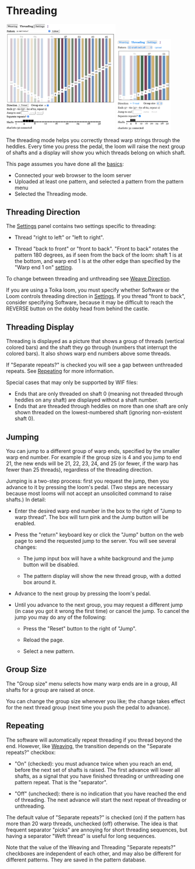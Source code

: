 # Threading

<div>
<img src="../images/screen_shots/threading_safari_macos.jpg" width="300" alt="Threading: Safari on macOS">
<img src="../images/screen_shots/threading_safari_iphone_mini.jpg" width="150" alt="Threading: Safari on iPhone mini">
</div>

The threading mode helps you correctly thread warp strings through the heddles.
Every time you press the pedal, the loom will raise the next group of shafts
and a display will show you which threads belong on which shaft.

This page assumes you have done all the [basics](index.md):

* Connected your web browser to the loom server
* Uploaded at least one pattern, and selected a pattern from the pattern menu
* Selected the Threading mode.

## Threading Direction

The [Settings](settings.md) panel contains two settings specific to threading:

* Thread "right to left" or "left to right".

* Thread "back to front" or "front to back".
"Front to back" rotates the pattern 180 degrees, as if seen from the back of the loom:
shaft 1 is at the bottom, and warp end 1 is at the other edge than specified by the "Warp end 1 on" [setting](settings.md).

To change between threading and unthreading see [Weave Direction](weaving.md#weave-direction).

If you are using a Toika loom, you must specify whether Software or the Loom controls threading direction in [Settings](settings.md). If you thread "front to back", consider specifying Software, because it may be difficult to reach the REVERSE button on the dobby head from behind the castle.

## Threading Display

Threading is displayed as a picture that shows a group of threads (vertical colored bars) and the shaft they go through (numbers that interrupt the colored bars).
It also shows warp end numbers above some threads.

If "Separate repeats?" is checked you will see a gap between unthreaded repeats.
See [Repeating](#repeating) for more information.

Special cases that may only be supported by WIF files:

* Ends that are only threaded on shaft 0 (meaning not threaded through heddles on any shaft) are displayed without a shaft number.
* Ends that are threaded through heddles on more than one shaft are only shown threaded on the lowest-numbered shaft (ignoring non-existent shaft 0).

## Jumping

You can jump to a different group of warp ends, specified by the smaller warp end number.
For example if the group size is 4 and you jump to end 21, the new ends will be 21, 22, 23, 24, and 25 (or fewer, if the warp has fewer than 25 threads), regardless of the threading direction.

Jumping is a two-step process: first you request the jump, then you advance to it by pressing the loom's pedal.
(Two steps are necessary because most looms will not accept an unsolicited command to raise shafts.)
In detail:

* Enter the desired warp end number in the box to the right of "Jump to warp thread".
  The box will turn pink and the Jump button will be enabled.

* Press the "return" keyboard key or click the "Jump" button on the web page to send the requested jump to the server.
  You will see several changes:

    * The jump input box will have a white background and the jump button will be disabled.

    * The pattern display will show the new thread group, with a dotted box around it.

* Advance to the next group by pressing the loom's pedal.

* Until you advance to the next group, you may request a different jump (in case you got it wrong the first time) or cancel the jump.
  To cancel the jump you may do any of the following:

    * Press the "Reset" button to the right of "Jump".

    * Reload the page.

    * Select a new pattern.

## Group Size

The "Group size" menu selects how many warp ends are in a group, All shafts for a group are raised at once.

You can change the group size whenever you like; the change takes effect for the next thread group (next time you push the pedal to advance).

## Repeating

The software will automatically repeat threading if you thread beyond the end.
However, like [Weaving](weaving.md), the transition depends on the "Separate repeats?" checkbox:

* "On" (checked): you must advance twice when you reach an end, before the next set of shafts is raised.
  The first advance will lower all shafts, as a signal that you have finished threading or unthreading one pattern repeat. That is the "separator".

* "Off" (unchecked): there is no indication that you have reached the end of threading.
  The next advance will start the next repeat of threading or unthreading.

The default value of "Separate repeats?" is checked (on) if the pattern has more than 20 warp threads, unchecked (off) otherwise.
The idea is that frequent separator "picks" are annoying for short threading sequences, but having a separator "Weft thread" is useful for long sequences.

Note that the value of the Weaving and Threading "Separate repeats?" checkboxes are independent of each other,
and may also be different for different patterns. They are saved in the pattern database.
